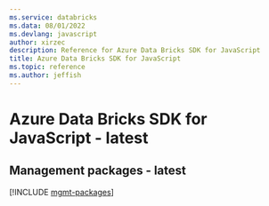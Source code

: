 ```yaml
---
ms.service: databricks
ms.data: 08/01/2022
ms.devlang: javascript
author: xirzec
description: Reference for Azure Data Bricks SDK for JavaScript
title: Azure Data Bricks SDK for JavaScript
ms.topic: reference
ms.author: jeffish
---
```

# Azure Data Bricks SDK for JavaScript - latest

## Management packages - latest
[!INCLUDE [mgmt-packages](data-bricks-mgmt-index.md)]